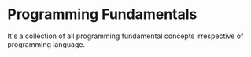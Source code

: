 # Programming Fundamentals
It's a collection of all programming fundamental concepts irrespective of programming language.
